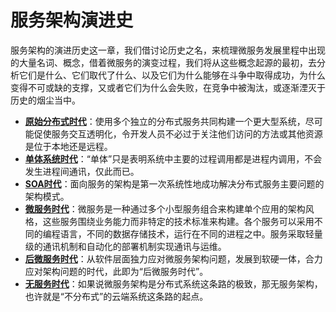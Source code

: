 # 服务架构演进史

服务架构的演进历史这一章，我们借讨论历史之名，来梳理微服务发展里程中出现的大量名词、概念，借着微服务的演变过程，我们将从这些概念起源的最初，去分析它们是什么、它们取代了什么、以及它们为什么能够在斗争中取得成功，为什么变得不可或缺的支撑，又或者它们为什么会失败，在竞争中被淘汰，或逐渐湮灭于历史的烟尘当中。

- [**原始分布式时代**](primitive-distribution)：使用多个独立的分布式服务共同构建一个更大型系统，尽可能促使服务交互透明化，令开发人员不必过于关注他们访问的方法或其他资源是位于本地还是远程。
- [**单体系统时代**](monolithic)：“单体”只是表明系统中主要的过程调用都是进程内调用，不会发生进程间通讯，仅此而已。
- [**SOA时代**](soa)：面向服务的架构是第一次系统性地成功解决分布式服务主要问题的架构模式。
- [**微服务时代**](microservices)：微服务是一种通过多个小型服务组合来构建单个应用的架构风格，这些服务围绕业务能力而非特定的技术标准来构建。各个服务可以采用不同的编程语言，不同的数据存储技术，运行在不同的进程之中。服务采取轻量级的通讯机制和自动化的部署机制实现通讯与运维。
- [**后微服务时代**](post-microservices)：从软件层面独力应对微服务架构问题，发展到软硬一体，合力应对架构问题的时代，此即为“后微服务时代”。
- [**无服务时代**](serverless)：如果说微服务架构是分布式系统这条路的极致，那无服务架构，也许就是“不分布式”的云端系统这条路的起点。